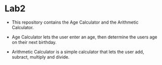 # Lab2

* This repository contains the Age Calculator and the Arithmetic Calculator.

* Age Calculator lets the user enter an age, then determine the users age on their next birthday.

* Arithmetic Calculator is a simple calculator that lets the user add, subract, multiply and divide.
